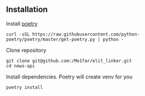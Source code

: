 ## Installation

Install [poetry](https://python-poetry.org/)

```shell
curl -sSL https://raw.githubusercontent.com/python-poetry/poetry/master/get-poetry.py | python -
```

Clone repository

```shell
git clone git@github.com:/Mo1far/elit_linker.git
cd news-api
```

Install dependencies. Poetry will create venv for you

```shell
poetry install
```